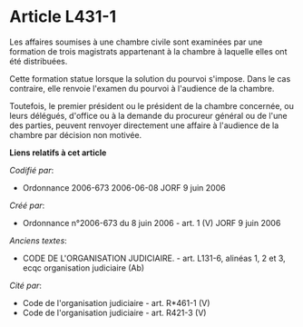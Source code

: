 # Article L431-1

Les affaires soumises à une chambre civile sont examinées par une formation de trois magistrats appartenant à la chambre à
laquelle elles ont été distribuées.

Cette formation statue lorsque la solution du pourvoi s'impose. Dans le cas contraire, elle renvoie l'examen du pourvoi à
l'audience de la chambre.

Toutefois, le premier président ou le président de la chambre concernée, ou leurs délégués, d'office ou à la demande du
procureur général ou de l'une des parties, peuvent renvoyer directement une affaire à l'audience de la chambre par décision
non motivée.

**Liens relatifs à cet article**

_Codifié par_:

  - Ordonnance 2006-673 2006-06-08 JORF 9 juin 2006

_Créé par_:

  - Ordonnance n°2006-673 du 8 juin 2006 - art. 1 (V) JORF 9 juin 2006

_Anciens textes_:

  - CODE DE L'ORGANISATION JUDICIAIRE. - art. L131-6, alinéas 1, 2 et 3, ecqc organisation judiciaire (Ab)

_Cité par_:

  - Code de l'organisation judiciaire - art. R*461-1 (V)
  - Code de l'organisation judiciaire - art. R421-3 (V)
